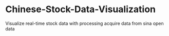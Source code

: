 # Chinese-Stock-Data-Visualization
Visualize real-time stock data with processing
acquire data from sina open data
